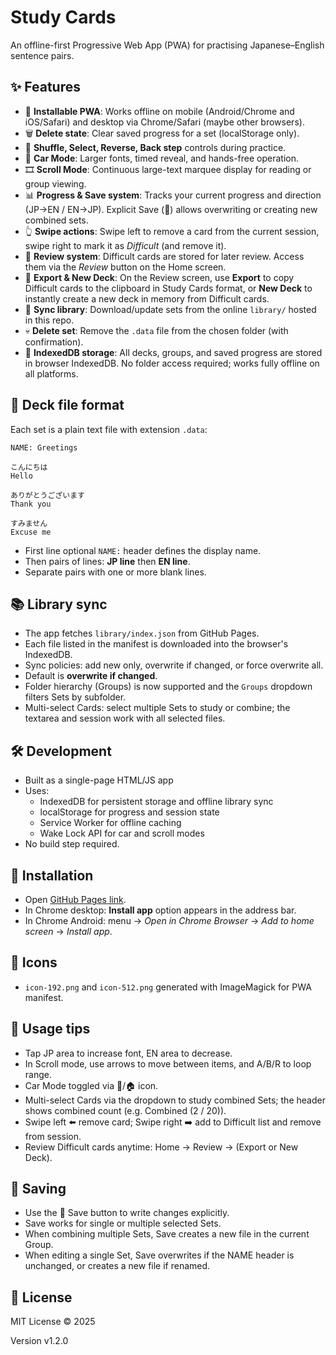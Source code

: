 # Study Cards

An offline-first Progressive Web App (PWA) for practising Japanese–English sentence pairs.

## ✨ Features
- 📱 **Installable PWA**: Works offline on mobile (Android/Chrome and iOS/Safari) and desktop via Chrome/Safari (maybe other browsers).
- 🗑 **Delete state**: Clear saved progress for a set (localStorage only).
- 🔀 **Shuffle, Select, Reverse, Back step** controls during practice.
- 🚗 **Car Mode**: Larger fonts, timed reveal, and hands-free operation.
- 🎞 **Scroll Mode**: Continuous large-text marquee display for reading or group viewing.
- 📊 **Progress & Save system**: Tracks your current progress and direction (JP→EN / EN→JP). Explicit Save (💾) allows overwriting or creating new combined sets.
- 👆 **Swipe actions**: Swipe left to remove a card from the current session, swipe right to mark it as *Difficult* (and remove it).
- 🧠 **Review system**: Difficult cards are stored for later review. Access them via the *Review* button on the Home screen.
- 💾 **Export & New Deck**: On the Review screen, use **Export** to copy Difficult cards to the clipboard in Study Cards format, or **New Deck** to instantly create a new deck in memory from Difficult cards.
- 🔄 **Sync library**: Download/update sets from the online `library/` hosted in this repo.
- 💀 **Delete set**: Remove the `.data` file from the chosen folder (with confirmation).
- 💾 **IndexedDB storage**: All decks, groups, and saved progress are stored in browser IndexedDB. No folder access required; works fully offline on all platforms.

## 📝 Deck file format
Each set is a plain text file with extension `.data`:

```text
NAME: Greetings

こんにちは
Hello

ありがとうございます
Thank you

すみません
Excuse me
```

- First line optional `NAME:` header defines the display name.
- Then pairs of lines: **JP line** then **EN line**.
- Separate pairs with one or more blank lines.

## 📚 Library sync
- The app fetches `library/index.json` from GitHub Pages.
- Each file listed in the manifest is downloaded into the browser's IndexedDB.
- Sync policies: add new only, overwrite if changed, or force overwrite all.
- Default is **overwrite if changed**.
- Folder hierarchy (Groups) is now supported and the `Groups` dropdown filters Sets by subfolder.
- Multi-select Cards: select multiple Sets to study or combine; the textarea and session work with all selected files.

## 🛠 Development
- Built as a single-page HTML/JS app
- Uses:
  - IndexedDB for persistent storage and offline library sync
  - localStorage for progress and session state
  - Service Worker for offline caching
  - Wake Lock API for car and scroll modes
- No build step required.

## 🚀 Installation
- Open [GitHub Pages link](https://darrell-plant.github.io/study-cards).
- In Chrome desktop: **Install app** option appears in the address bar.
- In Chrome Android: menu → *Open in Chrome Browser* -> *Add to home screen* -> *Install app*.

## 🎨 Icons
- `icon-192.png` and `icon-512.png` generated with ImageMagick for PWA manifest.

## 📄 Usage tips
- Tap JP area to increase font, EN area to decrease.
- In Scroll mode, use arrows to move between items, and A/B/R to loop range.
- Car Mode toggled via 🚗/🏠 icon.
- Multi-select Cards via the dropdown to study combined Sets; the header shows combined count (e.g. Combined (2 / 20)).
- Swipe left ⬅️ remove card; Swipe right ➡️ add to Difficult list and remove from session.
- Review Difficult cards anytime: Home → Review → (Export or New Deck).

## 💾 Saving
- Use the 💾 Save button to write changes explicitly.
- Save works for single or multiple selected Sets.
- When combining multiple Sets, Save creates a new file in the current Group.
- When editing a single Set, Save overwrites if the NAME header is unchanged, or creates a new file if renamed.

## 📄 License
MIT License © 2025

Version v1.2.0